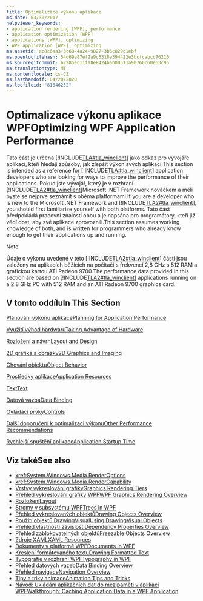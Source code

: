 ```yaml
---
title: Optimalizace výkonu aplikace
ms.date: 03/30/2017
helpviewer_keywords:
- application rendering [WPF], performance
- application optimization [WPF]
- applications [WPF], optimizing
- WPF application [WPF], optimizing
ms.assetid: ac8c6aa3-3c68-4a24-9827-3b6c829c1ebf
ms.openlocfilehash: 54d69e87ef2a9c5318e394422e3bcfcabcc76210
ms.sourcegitcommit: 62285ec11fa8e8424bab00511a90760c60e63c95
ms.translationtype: MT
ms.contentlocale: cs-CZ
ms.lasthandoff: 04/20/2020
ms.locfileid: "81646252"
---
```

# <a name="optimizing-wpf-application-performance"></a><span data-ttu-id="7d16f-102">Optimalizace výkonu aplikace WPF</span><span class="sxs-lookup"><span data-stu-id="7d16f-102">Optimizing WPF Application Performance</span></span>
<span data-ttu-id="7d16f-103">Tato část je určena [!INCLUDE[TLA#tla_winclient](../../../../includes/tlasharptla-winclient-md.md)] jako odkaz pro vývojáře aplikací, kteří hledají způsoby, jak zlepšit výkon svých aplikací.</span><span class="sxs-lookup"><span data-stu-id="7d16f-103">This section is intended as a reference for [!INCLUDE[TLA#tla_winclient](../../../../includes/tlasharptla-winclient-md.md)] application developers who are looking for ways to improve the performance of their applications.</span></span> <span data-ttu-id="7d16f-104">Pokud jste vývojář, který je v rozhraní [!INCLUDE[TLA2#tla_winclient](../../../../includes/tla2sharptla-winclient-md.md)]Microsoft .NET Framework nováčkem a měli byste se nejprve seznámit s oběma platformami.</span><span class="sxs-lookup"><span data-stu-id="7d16f-104">If you are a developer who is new to the Microsoft .NET Framework and [!INCLUDE[TLA2#tla_winclient](../../../../includes/tla2sharptla-winclient-md.md)], you should first familiarize yourself with both platforms.</span></span> <span data-ttu-id="7d16f-105">Tato část předpokládá pracovní znalosti obou a je napsána pro programátory, kteří již vědí dost, aby své aplikace zprovoznili.</span><span class="sxs-lookup"><span data-stu-id="7d16f-105">This section assumes working knowledge of both, and is written for programmers who already know enough to get their applications up and running.</span></span>  
  
> [!NOTE]
> <span data-ttu-id="7d16f-106">Údaje o výkonu uvedené v této [!INCLUDE[TLA2#tla_winclient](../../../../includes/tla2sharptla-winclient-md.md)] části jsou založeny na aplikacích běžících na počítači s frekvencí 2,8 GHz s 512 RAM a grafickou kartou ATI Radeon 9700.</span><span class="sxs-lookup"><span data-stu-id="7d16f-106">The performance data provided in this section are based on [!INCLUDE[TLA2#tla_winclient](../../../../includes/tla2sharptla-winclient-md.md)] applications running on a 2.8 GHz PC with 512 RAM and an ATI Radeon 9700 graphics card.</span></span>  
  
## <a name="in-this-section"></a><span data-ttu-id="7d16f-107">V tomto oddílu</span><span class="sxs-lookup"><span data-stu-id="7d16f-107">In This Section</span></span>  
 [<span data-ttu-id="7d16f-108">Plánování výkonu aplikace</span><span class="sxs-lookup"><span data-stu-id="7d16f-108">Planning for Application Performance</span></span>](planning-for-application-performance.md)  
  
 [<span data-ttu-id="7d16f-109">Využití výhod hardwaru</span><span class="sxs-lookup"><span data-stu-id="7d16f-109">Taking Advantage of Hardware</span></span>](optimizing-performance-taking-advantage-of-hardware.md)  
  
 [<span data-ttu-id="7d16f-110">Rozložení a návrh</span><span class="sxs-lookup"><span data-stu-id="7d16f-110">Layout and Design</span></span>](optimizing-performance-layout-and-design.md)  
  
 [<span data-ttu-id="7d16f-111">2D grafika a obrázky</span><span class="sxs-lookup"><span data-stu-id="7d16f-111">2D Graphics and Imaging</span></span>](optimizing-performance-2d-graphics-and-imaging.md)  
  
 [<span data-ttu-id="7d16f-112">Chování objektu</span><span class="sxs-lookup"><span data-stu-id="7d16f-112">Object Behavior</span></span>](optimizing-performance-object-behavior.md)  
  
 [<span data-ttu-id="7d16f-113">Prostředky aplikace</span><span class="sxs-lookup"><span data-stu-id="7d16f-113">Application Resources</span></span>](optimizing-performance-application-resources.md)  
  
 [<span data-ttu-id="7d16f-114">Text</span><span class="sxs-lookup"><span data-stu-id="7d16f-114">Text</span></span>](optimizing-performance-text.md)  
  
 [<span data-ttu-id="7d16f-115">Datová vazba</span><span class="sxs-lookup"><span data-stu-id="7d16f-115">Data Binding</span></span>](optimizing-performance-data-binding.md)  
  
 [<span data-ttu-id="7d16f-116">Ovládací prvky</span><span class="sxs-lookup"><span data-stu-id="7d16f-116">Controls</span></span>](optimizing-performance-controls.md)  
  
 [<span data-ttu-id="7d16f-117">Další doporučení k optimalizaci výkonu</span><span class="sxs-lookup"><span data-stu-id="7d16f-117">Other Performance Recommendations</span></span>](optimizing-performance-other-recommendations.md)  
  
 [<span data-ttu-id="7d16f-118">Rychlejší spuštění aplikace</span><span class="sxs-lookup"><span data-stu-id="7d16f-118">Application Startup Time</span></span>](application-startup-time.md)  
  
## <a name="see-also"></a><span data-ttu-id="7d16f-119">Viz také</span><span class="sxs-lookup"><span data-stu-id="7d16f-119">See also</span></span>

- <xref:System.Windows.Media.RenderOptions>
- <xref:System.Windows.Media.RenderCapability>
- [<span data-ttu-id="7d16f-120">Vrstvy vykreslování grafiky</span><span class="sxs-lookup"><span data-stu-id="7d16f-120">Graphics Rendering Tiers</span></span>](graphics-rendering-tiers.md)
- [<span data-ttu-id="7d16f-121">Přehled vykreslování grafiky WPF</span><span class="sxs-lookup"><span data-stu-id="7d16f-121">WPF Graphics Rendering Overview</span></span>](../graphics-multimedia/wpf-graphics-rendering-overview.md)
- [<span data-ttu-id="7d16f-122">Rozložení</span><span class="sxs-lookup"><span data-stu-id="7d16f-122">Layout</span></span>](layout.md)
- [<span data-ttu-id="7d16f-123">Stromy v subsystému WPF</span><span class="sxs-lookup"><span data-stu-id="7d16f-123">Trees in WPF</span></span>](trees-in-wpf.md)
- [<span data-ttu-id="7d16f-124">Přehled vykreslovaných objektů</span><span class="sxs-lookup"><span data-stu-id="7d16f-124">Drawing Objects Overview</span></span>](../graphics-multimedia/drawing-objects-overview.md)
- [<span data-ttu-id="7d16f-125">Použití objektů DrawingVisual</span><span class="sxs-lookup"><span data-stu-id="7d16f-125">Using DrawingVisual Objects</span></span>](../graphics-multimedia/using-drawingvisual-objects.md)
- [<span data-ttu-id="7d16f-126">Přehled vlastností závislosti</span><span class="sxs-lookup"><span data-stu-id="7d16f-126">Dependency Properties Overview</span></span>](dependency-properties-overview.md)
- [<span data-ttu-id="7d16f-127">Přehled zablokovatelných objektů</span><span class="sxs-lookup"><span data-stu-id="7d16f-127">Freezable Objects Overview</span></span>](freezable-objects-overview.md)
- [<span data-ttu-id="7d16f-128">Zdroje XAML</span><span class="sxs-lookup"><span data-stu-id="7d16f-128">XAML Resources</span></span>](../../../desktop-wpf/fundamentals/xaml-resources-define.md)
- [<span data-ttu-id="7d16f-129">Dokumenty v platformě WPF</span><span class="sxs-lookup"><span data-stu-id="7d16f-129">Documents in WPF</span></span>](documents-in-wpf.md)
- [<span data-ttu-id="7d16f-130">Kreslení formátovaného textu</span><span class="sxs-lookup"><span data-stu-id="7d16f-130">Drawing Formatted Text</span></span>](drawing-formatted-text.md)
- [<span data-ttu-id="7d16f-131">Typografie v rozhraní WPF</span><span class="sxs-lookup"><span data-stu-id="7d16f-131">Typography in WPF</span></span>](typography-in-wpf.md)
- [<span data-ttu-id="7d16f-132">Přehled datových vazeb</span><span class="sxs-lookup"><span data-stu-id="7d16f-132">Data Binding Overview</span></span>](../../../desktop-wpf/data/data-binding-overview.md)
- [<span data-ttu-id="7d16f-133">Přehled navigace</span><span class="sxs-lookup"><span data-stu-id="7d16f-133">Navigation Overview</span></span>](../app-development/navigation-overview.md)
- [<span data-ttu-id="7d16f-134">Tipy a triky animace</span><span class="sxs-lookup"><span data-stu-id="7d16f-134">Animation Tips and Tricks</span></span>](../graphics-multimedia/animation-tips-and-tricks.md)
- [<span data-ttu-id="7d16f-135">Návod: Ukládání aplikačních dat do mezipaměti v aplikaci WPF</span><span class="sxs-lookup"><span data-stu-id="7d16f-135">Walkthrough: Caching Application Data in a WPF Application</span></span>](walkthrough-caching-application-data-in-a-wpf-application.md)
